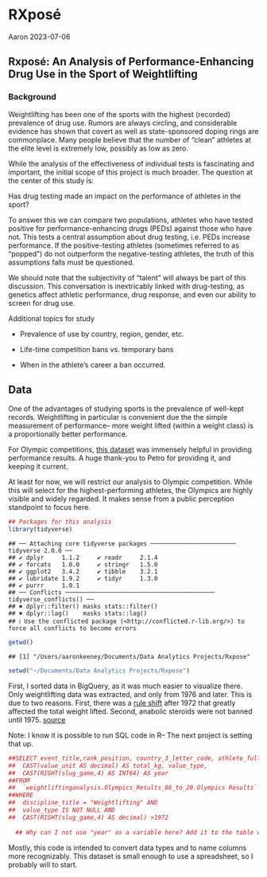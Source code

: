 RXposé
================
Aaron
2023-07-06

## Rxposé: An Analysis of Performance-Enhancing Drug Use in the Sport of Weightlifting

### Background

Weightlifting has been one of the sports with the highest (recorded)
prevalence of drug use. Rumors are always circling, and considerable
evidence has shown that covert as well as state-sponsored doping rings
are commonplace. Many people believe that the number of “clean” athletes
at the elite level is extremely low, possibly as low as zero.

While the analysis of the effectiveness of individual tests is
fascinating and important, the initial scope of this project is much
broader. The question at the center of this study is:

Has drug testing made an impact on the performance of athletes in the
sport?

To answer this we can compare two populations, athletes who have tested
positive for performance-enhancing drugs (PEDs) against those who have
not. This tests a central assumption about drug testing, i.e. PEDs
increase performance. If the positive-testing athletes (sometimes
referred to as “popped”) do not outperform the negative-testing
athletes, the truth of this assumptions falls must be questioned.

We should note that the subjectivity of “talent” will always be part of
this discussion. This conversation is inextricably linked with
drug-testing, as genetics affect athletic performance, drug response,
and even our ability to screen for drug use.

Additional topics for study

- Prevalence of use by country, region, gender, etc.

- Life-time competition bans vs. temporary bans

- When in the athlete’s career a ban occurred.

## Data

One of the advantages of studying sports is the prevalence of well-kept
records. Weightlifting in particular is convenient due the the simple
measurement of performance– more weight lifted (within a weight class)
is a proportionally better performance.

For Olympic competitions, [this
dataset](https://www.kaggle.com/datasets/piterfm/olympic-games-medals-19862018)
was immensely helpful in providing performance results. A huge thank-you
to Petro for providing it, and keeping it current.

At least for now, we will restrict our analysis to Olympic competition.
While this will select for the highest-performing athletes, the Olympics
are highly visible and widely regarded. It makes sense from a public
perception standpoint to focus here.

``` r
## Packages for this analysis
library(tidyverse)
```

    ## ── Attaching core tidyverse packages ──────────────────────── tidyverse 2.0.0 ──
    ## ✔ dplyr     1.1.2     ✔ readr     2.1.4
    ## ✔ forcats   1.0.0     ✔ stringr   1.5.0
    ## ✔ ggplot2   3.4.2     ✔ tibble    3.2.1
    ## ✔ lubridate 1.9.2     ✔ tidyr     1.3.0
    ## ✔ purrr     1.0.1     
    ## ── Conflicts ────────────────────────────────────────── tidyverse_conflicts() ──
    ## ✖ dplyr::filter() masks stats::filter()
    ## ✖ dplyr::lag()    masks stats::lag()
    ## ℹ Use the conflicted package (<http://conflicted.r-lib.org/>) to force all conflicts to become errors

``` r
getwd()
```

    ## [1] "/Users/aaronkeeney/Documents/Data Analytics Projects/Rxpose"

``` r
setwd("~/Documents/Data Analytics Projects/Rxpose")
```

First, I sorted data in BigQuery, as it was much easier to visualize
there. Only weightlifting data was extracted, and only from 1976 and
later. This is due to two reasons. First, there was a [rule
shift](https://en.wikipedia.org/wiki/Clean_and_press) after 1972 that
greatly affected the total weight lifted. Second, anabolic steroids were
not banned until 1975.
[source](https://www.acog.org/clinical/clinical-guidance/committee-opinion/articles/2011/04/performance-enhancing-anabolic-steroid-abuse-in-women#:~:text=Anabolic%20steroids%20were%20first%20discovered,performance%20and%20enhance%20cosmetic%20appearance.)

Note: I know it is possible to run SQL code in R– The next project is
setting that up.

``` r
##SELECT event_title,rank_position, country_3_letter_code, athlete_full_name,
##  CAST(value_unit AS decimal) AS total_kg, value_type,
##  CAST(RIGHT(slug_game,4) AS INT64) AS year
##FROM
##  `weightliftinganalysis.Olympics_Results_86_to_20.Olympics Results`
##WHERE
##  discipline_title = "Weightlifting" AND
##  value_type IS NOT NULL AND
##  CAST(RIGHT(slug_game,4) AS decimal) >1972 
  
  ## Why can I not use "year" as a variable here? Add it to the table with a join?
```

Mostly, this code is intended to convert data types and to name columns
more recognizably. This dataset is small enough to use a spreadsheet, so
I probably will to start.
